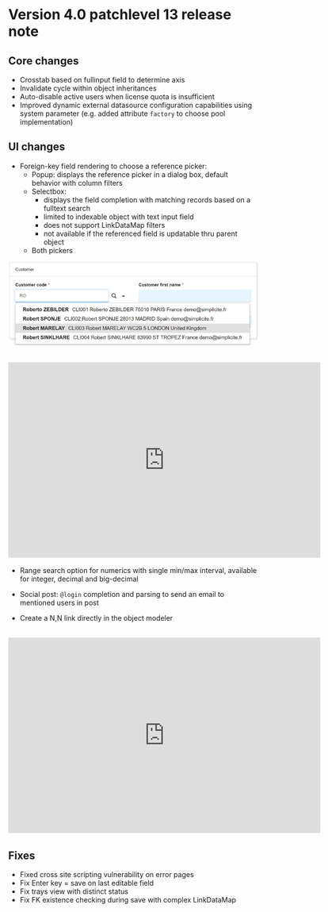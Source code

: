 Version 4.0 patchlevel 13 release note
======================================

Core changes
------------

- Crosstab based on fullinput field to determine axis
- Invalidate cycle within object inheritances
- Auto-disable active users when license quota is insufficient
- Improved dynamic external datasource configuration capabilities using system parameter (e.g. added attribute `factory` to choose pool implementation)

UI changes
----------

- Foreign-key field rendering to choose a reference picker:
	- Popup: displays the reference picker in a dialog box, default behavior with column filters
	- Selectbox:
		- displays the field completion with matching records based on a fulltext search
		- limited to indexable object with text input field
		- does not support LinkDataMap filters
		- not available if the referenced field is updatable thru parent object
	- Both pickers

![](fkselect.png)

<br/><iframe width="630" height="394" src="https://www.useloom.com/embed/04e81da28fe74583a45d4bdd2a64237f" frameborder="0" webkitallowfullscreen mozallowfullscreen allowfullscreen></iframe>

- Range search option for numerics with single min/max interval, available for integer, decimal and big-decimal
- Social post: `@login` completion and parsing to send an email to mentioned users in post

- Create a N,N link directly in the object modeler

<br/><iframe width="630" height="394" src="https://www.useloom.com/embed/c18837dd96584fae82570eaaaa7feba2" frameborder="0" webkitallowfullscreen mozallowfullscreen allowfullscreen></iframe>

Fixes
-----

- Fixed cross site scripting vulnerability on error pages
- Fix Enter key = save on last editable field
- Fix trays view with distinct status
- Fix FK existence checking during save with complex LinkDataMap
